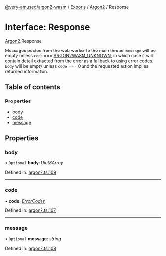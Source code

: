 [@very-amused/argon2-wasm](../README.md) / [Exports](../modules.md) / [Argon2](../modules/argon2.md) / Response

# Interface: Response

[Argon2](../modules/argon2.md).Response

Messages posted from the web worker to the main thread.
`message` will be empty unless `code` === [ARGON2WASM_UNKNOWN](../enums/argon2.errorcodes.md#argon2wasm_unknown),
in which case it will contain detail extracted from the error as a fallback to using error codes.
`body` will be empty unless `code` === 0 and the requested action implies returned information.

## Table of contents

### Properties

- [body](argon2.response.md#body)
- [code](argon2.response.md#code)
- [message](argon2.response.md#message)

## Properties

### body

• `Optional` **body**: *Uint8Array*

Defined in: [argon2.ts:109](https://github.com/very-amused/argon2-wasm/blob/ee8c702/src/argon2.ts#L109)

___

### code

• **code**: [*ErrorCodes*](../enums/argon2.errorcodes.md)

Defined in: [argon2.ts:107](https://github.com/very-amused/argon2-wasm/blob/ee8c702/src/argon2.ts#L107)

___

### message

• `Optional` **message**: *string*

Defined in: [argon2.ts:108](https://github.com/very-amused/argon2-wasm/blob/ee8c702/src/argon2.ts#L108)
